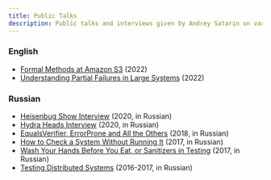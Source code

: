 ```yaml
---
title: Public Talks
description: Public talks and interviews given by Andrey Satarin on various tech subjects
---
```


### English
- [Formal Methods at Amazon S3](2022-02-formal-methods-at-amazon-s3) (2022)
- [Understanding Partial Failures in Large Systems](2022-05-understanding-partial-failures) (2022)

### Russian
- [Heisenbug Show Interview](2020-09-heisenbug-show) (2020, in Russian)
- [Hydra Heads Interview](2020-06-hydra-heads-interview) (2020, in Russian)
- [EqualsVerifier, ErrorProne and All the Others](equals-verifier-and-error-prone) (2018, in Russian)
- [How to Check a System Without Running It](how-to-check-a-system-without-running-it) (2017, in Russian)
- [Wash Your Hands Before You Eat, or Sanitizers in Testing](sanitizers-in-testing) (2017, in Russian)
- [Testing Distributed Systems](testing-distributed-systems) (2016-2017, in Russian)
